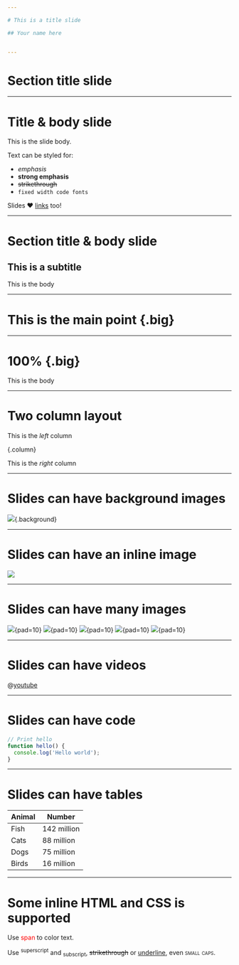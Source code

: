 ```yaml
---

# This is a title slide

## Your name here


---
```


# Section title slide

---

# Title & body slide

This is the slide body.

Text can be styled for:

* *emphasis*
* **strong emphasis**
* ~~strikethrough~~
* `fixed width code fonts`

Slides :heart: [links](https://developers.google.com/slides) too!

---

# Section title & body slide

## This is a subtitle

This is the body

---

# This is the main point {.big}

---

# 100% {.big}

This is the body

---

# Two column layout

This is the *left* column

{.column}

This is the *right* column

---

# Slides can have background images

![](https://source.unsplash.com/78A265wPiO4/1600x900){.background}

---

# Slides can have an inline image

![](https://source.unsplash.com/WLUHO9A_xik/1600x900)

---

# Slides can have many images

![](https://www.gstatic.com/images/branding/product/2x/drive_36dp.png){pad=10}
![](https://www.gstatic.com/images/branding/product/2x/docs_36dp.png){pad=10}
![](https://www.gstatic.com/images/branding/product/2x/sheets_36dp.png){pad=10}
![](https://www.gstatic.com/images/branding/product/2x/slides_36dp.png){pad=10}
![](https://www.gstatic.com/images/branding/product/2x/forms_36dp.png){pad=10}

---

# Slides can have videos

@[youtube](QBcHT0XJRP8)


---
# Slides can have code

```javascript
// Print hello
function hello() {
  console.log('Hello world');
}
```

---
# Slides can have tables

Animal | Number
-------|--------
Fish   | 142 million
Cats   | 88 million
Dogs   | 75 million
Birds  | 16 million

---
# Some inline HTML and CSS is supported

Use <span style="color:red">span</span> to color text.

Use <sup>superscript</sup> and <sub>subscript</sub>, <span style="text-decoration: line-through">strikethrough</span>
or <span style="text-decoration: underline">underline</span>, even <span style="font-variant: small-caps">small caps.</span>